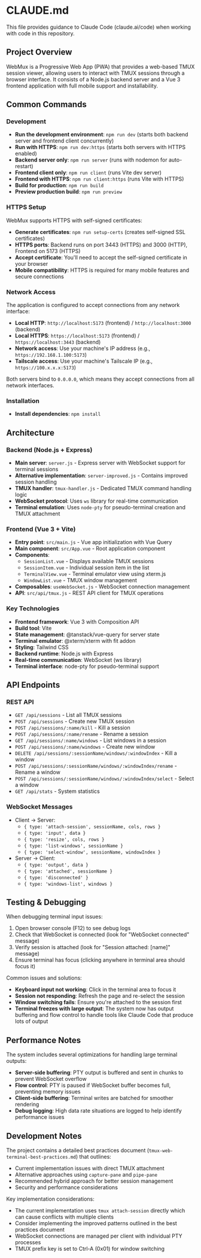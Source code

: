# CLAUDE.md

This file provides guidance to Claude Code (claude.ai/code) when working with code in this repository.

## Project Overview

WebMux is a Progressive Web App (PWA) that provides a web-based TMUX session viewer, allowing users to interact with TMUX sessions through a browser interface. It consists of a Node.js backend server and a Vue 3 frontend application with full mobile support and installability.

## Common Commands

### Development
- **Run the development environment**: `npm run dev` (starts both backend server and frontend client concurrently)
- **Run with HTTPS**: `npm run dev:https` (starts both servers with HTTPS enabled)
- **Backend server only**: `npm run server` (runs with nodemon for auto-restart)
- **Frontend client only**: `npm run client` (runs Vite dev server)
- **Frontend with HTTPS**: `npm run client:https` (runs Vite with HTTPS)
- **Build for production**: `npm run build`
- **Preview production build**: `npm run preview`

### HTTPS Setup
WebMux supports HTTPS with self-signed certificates:
- **Generate certificates**: `npm run setup-certs` (creates self-signed SSL certificates)
- **HTTPS ports**: Backend runs on port 3443 (HTTPS) and 3000 (HTTP), Frontend on 5173 (HTTPS)
- **Accept certificate**: You'll need to accept the self-signed certificate in your browser
- **Mobile compatibility**: HTTPS is required for many mobile features and secure connections

### Network Access
The application is configured to accept connections from any network interface:
- **Local HTTP**: `http://localhost:5173` (frontend) / `http://localhost:3000` (backend)
- **Local HTTPS**: `https://localhost:5173` (frontend) / `https://localhost:3443` (backend)
- **Network access**: Use your machine's IP address (e.g., `https://192.168.1.100:5173`)
- **Tailscale access**: Use your machine's Tailscale IP (e.g., `https://100.x.x.x:5173`)

Both servers bind to `0.0.0.0`, which means they accept connections from all network interfaces.

### Installation
- **Install dependencies**: `npm install`

## Architecture

### Backend (Node.js + Express)
- **Main server**: `server.js` - Express server with WebSocket support for terminal sessions
- **Alternative implementation**: `server-improved.js` - Contains improved session handling
- **TMUX handler**: `tmux-handler.js` - Dedicated TMUX command handling logic
- **WebSocket protocol**: Uses `ws` library for real-time communication
- **Terminal emulation**: Uses `node-pty` for pseudo-terminal creation and TMUX attachment

### Frontend (Vue 3 + Vite)
- **Entry point**: `src/main.js` - Vue app initialization with Vue Query
- **Main component**: `src/App.vue` - Root application component
- **Components**:
  - `SessionList.vue` - Displays available TMUX sessions
  - `SessionItem.vue` - Individual session item in the list
  - `TerminalView.vue` - Terminal emulator view using xterm.js
  - `WindowList.vue` - TMUX window management
- **Composables**: `useWebSocket.js` - WebSocket connection management
- **API**: `src/api/tmux.js` - REST API client for TMUX operations

### Key Technologies
- **Frontend framework**: Vue 3 with Composition API
- **Build tool**: Vite
- **State management**: @tanstack/vue-query for server state
- **Terminal emulator**: @xterm/xterm with fit addon
- **Styling**: Tailwind CSS
- **Backend runtime**: Node.js with Express
- **Real-time communication**: WebSocket (ws library)
- **Terminal interface**: node-pty for pseudo-terminal support

## API Endpoints

### REST API
- `GET /api/sessions` - List all TMUX sessions
- `POST /api/sessions` - Create new TMUX session
- `POST /api/sessions/:name/kill` - Kill a session
- `POST /api/sessions/:name/rename` - Rename a session
- `GET /api/sessions/:name/windows` - List windows in a session
- `POST /api/sessions/:name/windows` - Create new window
- `DELETE /api/sessions/:sessionName/windows/:windowIndex` - Kill a window
- `POST /api/sessions/:sessionName/windows/:windowIndex/rename` - Rename a window
- `POST /api/sessions/:sessionName/windows/:windowIndex/select` - Select a window
- `GET /api/stats` - System statistics

### WebSocket Messages
- Client → Server:
  - `{ type: 'attach-session', sessionName, cols, rows }`
  - `{ type: 'input', data }`
  - `{ type: 'resize', cols, rows }`
  - `{ type: 'list-windows', sessionName }`
  - `{ type: 'select-window', sessionName, windowIndex }`
- Server → Client:
  - `{ type: 'output', data }`
  - `{ type: 'attached', sessionName }`
  - `{ type: 'disconnected' }`
  - `{ type: 'windows-list', windows }`

## Testing & Debugging

When debugging terminal input issues:
1. Open browser console (F12) to see debug logs
2. Check that WebSocket is connected (look for "WebSocket connected" message)
3. Verify session is attached (look for "Session attached: [name]" message)
4. Ensure terminal has focus (clicking anywhere in terminal area should focus it)

Common issues and solutions:
- **Keyboard input not working**: Click in the terminal area to focus it
- **Session not responding**: Refresh the page and re-select the session
- **Window switching fails**: Ensure you're attached to the session first
- **Terminal freezes with large output**: The system now has output buffering and flow control to handle tools like Claude Code that produce lots of output

## Performance Notes

The system includes several optimizations for handling large terminal outputs:
- **Server-side buffering**: PTY output is buffered and sent in chunks to prevent WebSocket overflow
- **Flow control**: PTY is paused if WebSocket buffer becomes full, preventing memory issues
- **Client-side buffering**: Terminal writes are batched for smoother rendering
- **Debug logging**: High data rate situations are logged to help identify performance issues

## Development Notes

The project contains a detailed best practices document (`tmux-web-terminal-best-practices.md`) that outlines:
- Current implementation issues with direct TMUX attachment
- Alternative approaches using `capture-pane` and `pipe-pane`
- Recommended hybrid approach for better session management
- Security and performance considerations

Key implementation considerations:
- The current implementation uses `tmux attach-session` directly which can cause conflicts with multiple clients
- Consider implementing the improved patterns outlined in the best practices document
- WebSocket connections are managed per client with individual PTY processes
- TMUX prefix key is set to Ctrl-A (0x01) for window switching